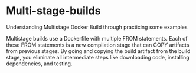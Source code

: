 # Multi-stage-builds
Understanding Multistage Docker Build through practicing some examples

Multistage builds use a Dockerfile with multiple FROM statements. Each of these FROM statements is a new compilation 
stage that can COPY artifacts from previous stages. By going and copying the build artifact from the build stage, 
you eliminate all intermediate steps like downloading code, installing dependencies, and testing.
